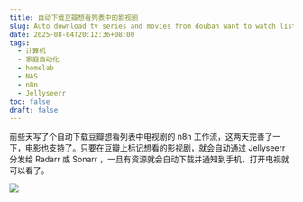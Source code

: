 ```yaml
---
title: 自动下载豆瓣想看列表中的影视剧
slug: Auto download tv series and movies from douban want to watch list
date: 2025-08-04T20:12:36+08:00
tags:
  - 计算机
  - 家庭自动化
  - homelab
  - NAS
  - n8n
  - Jellyseerr
toc: false
draft: false
---
```


前些天写了个自动下载豆瓣想看列表中电视剧的 n8n 工作流，这两天完善了一下，电影也支持了。只要在豆瓣上标记想看的影视剧，就会自动通过 Jellyseerr 分发给 Radarr 或 Sonarr ，一旦有资源就会自动下载并通知到手机，打开电视就可以看了。

![](https://raw.githubusercontent.com/xbot/image-hosting/master/blog/20250804201405000-ca0aeb6658b80dba2bdb7376d9bf8a6b.avif)
